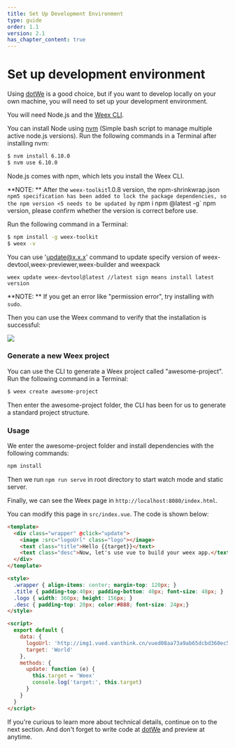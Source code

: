 ```yaml
---
title: Set Up Development Environment 
type: guide
order: 1.1
version: 2.1
has_chapter_content: true
---
```


# Set up development environment 

Using [dotWe](http://dotwe.org/vue) is a good choice, but if you want to develop locally on your own machine, you will need to set up your development environment.

You will need Node.js and the [Weex CLI](https://github.com/weexteam/weex-toolkit).

You can install Node using [nvm](https://github.com/creationix/nvm) (Simple bash script to manage multiple active node.js versions). Run the following commands in a Terminal after installing nvm:

```bash
$ nvm install 6.10.0
$ nvm use 6.10.0
```

Node.js comes with npm, which lets you install the Weex CLI.

**NOTE: ** After the `weex-toolkit`1.0.8 version, the npm-shrinkwrap.json` npm5 specification has been added to lock the package dependencies, so the npm version <5 needs to be updated by` npm i npm @latest -g` npm version, please confirm whether the version is correct before use.

Run the following command in a Terminal:

```bash
$ npm install -g weex-toolkit
$ weex -v
```
You can use 'update@x.x.x' command to update specify version of weex-devtool,weex-previewer,weex-builder and weexpack
```
weex update weex-devtool@latest //latest sign means install latest version
```
**NOTE: ** If you get an error like "permission error", try installing with `sudo`.


Then you can use the Weex command to verify that the installation is successful:

![](https://img.alicdn.com/tfs/TB1NBhdQXXXXXXzXFXXXXXXXXXX-712-343.png)

### Generate a new Weex project

You can use the CLI to generate a Weex project called "awesome-project". Run the following command in a Terminal:

```bash
$ weex create awesome-project
```

Then enter the awesome-project folder, the CLI has been for us to generate a standard project structure.

### Usage

We enter the awesome-project folder and install dependencies with the following commands:

```bash
npm install
```

Then we run `npm run serve` in root directory to start watch mode and static server.

Finally, we can see the Weex page in `http://localhost:8080/index.html`.

You can modify this page in `src/index.vue`. The code is shown below:

```html
<template>
  <div class="wrapper" @click="update">
    <image :src="logoUrl" class="logo"></image>
    <text class="title">Hello {{target}}</text>
    <text class="desc">Now, let's use vue to build your weex app.</text>
  </div>
</template>

<style>
  .wrapper { align-items: center; margin-top: 120px; }
  .title { padding-top:40px; padding-bottom: 40px; font-size: 48px; }
  .logo { width: 360px; height: 156px; }
  .desc { padding-top: 20px; color:#888; font-size: 24px;}
</style>

<script>
  export default {
    data: {
      logoUrl: 'http://img1.vued.vanthink.cn/vued08aa73a9ab65dcbd360ec54659ada97c.png',
      target: 'World'
    },
    methods: {
      update: function (e) {
        this.target = 'Weex'
        console.log('target:', this.target)
      }
    }
  }
</script>
```

If you're curious to learn more about technical details, continue on to the next section. And don't forget to write code at [dotWe](http://dotwe.org) and preview at anytime.
